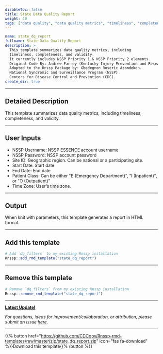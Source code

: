 ```yaml
---
disableToc: false
title: State Data Quality Report
weight: 40
tags: ["data quality", "data quality metrics", "timeliness", "completeness", "validity", "NSSP priority elements"] 
---
```


```yaml
name: state_dq_report
fullname: State Data Quality Report
description: >
  This template summarizes data quality metrics, including 
  timeliness, completeness, and validity. 
  It currently includes NSSP Priority 1 & NSSP Priority 2 elements.
  Original Code By: Andrew Farrey (Kentucky Injury Prevention and Research Center).
  Adapted to the Rnssp Package by: Gbedegnon Roseric Azondekon. 
  National Syndromic and Surveillance Program (NSSP). 
  Centers for Disease Control and Prevention (CDC).  
create_dir: true
```
---
## Detailed Description

This template summarizes data quality metrics, including timeliness, completeness, and validity.  



---
## User Inputs

* NSSP Username: NSSP ESSENCE account username
* NSSP Password: NSSP account password
* Site ID: Geographic region. Can be national or a participating site. 
* Start Date: Start date
* End Date: End date
* Patient Class: Can be either "E (Emergency Department)", "I (Inpatient)", or "O (Outpatient)"
* Time Zone: User's time zone.

---
## Output

When knit with parameters, this template generates a report in HTML format.

---
## Add this template

```r
# Add `dq_filters` to my existing Rnssp installation
Rnssp::add_rmd_template("state_dq_report")
```
---
## Remove this template

```r
# Remove `dq_filters` from my existing Rnssp installation
Rnssp::remove_rmd_template("state_dq_report")
```

---
[**Latest Update!**](https://cdcgov.github.io/Rnssp-rmd-templates/changelogs/#state-data-quality-report-template-state_dq_report)

*For questions, ideas for improvement/collaboration, or attribution, please submit an issue [here](https://github.com/CDCgov/Rnssp-rmd-templates/issues).*

---
{{% button href="https://github.com/CDCgov/Rnssp-rmd-templates/raw/master/zip/state_dq_report.zip" icon="fas fa-download" %}}Download this template{{% /button %}}
